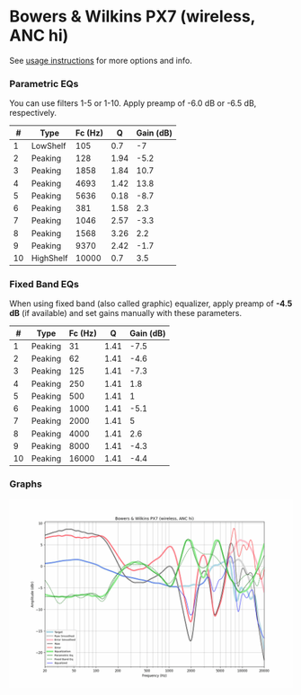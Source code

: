 # Bowers & Wilkins PX7 (wireless, ANC hi)
See [usage instructions](https://github.com/jaakkopasanen/AutoEq#usage) for more options and info.

### Parametric EQs
You can use filters 1-5 or 1-10. Apply preamp of -6.0 dB or -6.5 dB, respectively.

|   # | Type      |   Fc (Hz) |    Q |   Gain (dB) |
|-----|-----------|-----------|------|-------------|
|   1 | LowShelf  |       105 | 0.7  |        -7   |
|   2 | Peaking   |       128 | 1.94 |        -5.2 |
|   3 | Peaking   |      1858 | 1.84 |        10.7 |
|   4 | Peaking   |      4693 | 1.42 |        13.8 |
|   5 | Peaking   |      5636 | 0.18 |        -8.7 |
|   6 | Peaking   |       381 | 1.58 |         2.3 |
|   7 | Peaking   |      1046 | 2.57 |        -3.3 |
|   8 | Peaking   |      1568 | 3.26 |         2.2 |
|   9 | Peaking   |      9370 | 2.42 |        -1.7 |
|  10 | HighShelf |     10000 | 0.7  |         3.5 |

### Fixed Band EQs
When using fixed band (also called graphic) equalizer, apply preamp of **-4.5 dB** (if available) and set gains manually with these parameters.

|   # | Type    |   Fc (Hz) |    Q |   Gain (dB) |
|-----|---------|-----------|------|-------------|
|   1 | Peaking |        31 | 1.41 |        -7.5 |
|   2 | Peaking |        62 | 1.41 |        -4.6 |
|   3 | Peaking |       125 | 1.41 |        -7.3 |
|   4 | Peaking |       250 | 1.41 |         1.8 |
|   5 | Peaking |       500 | 1.41 |         1   |
|   6 | Peaking |      1000 | 1.41 |        -5.1 |
|   7 | Peaking |      2000 | 1.41 |         5   |
|   8 | Peaking |      4000 | 1.41 |         2.6 |
|   9 | Peaking |      8000 | 1.41 |        -4.3 |
|  10 | Peaking |     16000 | 1.41 |        -4.4 |

### Graphs
![](./Bowers%20&%20Wilkins%20PX7%20(wireless,%20ANC%20hi).png)
